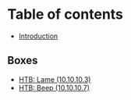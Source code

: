# Table of contents

* [Introduction](README.md)

## Boxes

* [HTB: Lame \(10.10.10.3\)](boxes/htb-lame-10.10.10.3.md)
* [HTB: Beep \(10.10.10.7\)](boxes/htb-beep.md)


